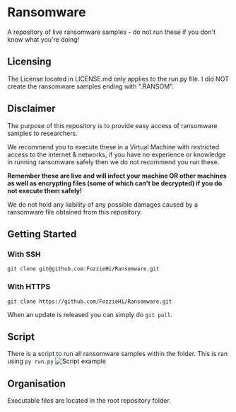 # Ransomware
A repository of live ransomware samples - do not run these if you don't know what you're doing!

## Licensing
The License located in LICENSE.md only applies to the run.py file. I did NOT create the ransomware samples ending with ".RANSOM".

## Disclaimer
The purpose of this repository is to provide easy access of ransomware samples to researchers.

We recommend you to execute these in a Virtual Machine with restricted access to the internet & networks, if you have no experience or knowledge in running ransomware safely then we do not recommend you run these.

**Remember these are live and will infect your machine OR other machines as well as encrypting files (some of which can't be decrypted) if you do not execute them safely!**

We do not hold any liability of any possible damages caused by a ransomware file obtained from this repository.

## Getting Started
### With SSH
`git clone git@github.com:FozzieHi/Ransomware.git`
### With HTTPS
`git clone https://github.com/FozzieHi/Ransomware.git`

When an update is released you can simply do `git pull`.

## Script
There is a script to run all ransomware samples within the folder.
This is ran using `py run.py`
![Script example](https://i.fozzie.dev/c4vuUJ994wAJZJpA/vritPs6Z7pn9DTNu.png)

## Organisation
Executable files are located in the root repository folder.